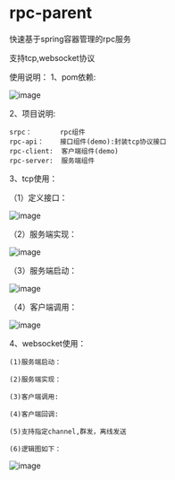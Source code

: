 # rpc-parent
快速基于spring容器管理的rpc服务

支持tcp,websocket协议

使用说明：
1、pom依赖:

![image](https://user-images.githubusercontent.com/5287563/128147577-85a10830-d2ab-4b18-9072-01003b52b46c.png)
        
2、项目说明:

	srpc：       rpc组件
	rpc-api：    接口组件(demo):封装tcp协议接口
	rpc-client:  客户端组件(demo)
	rpc-server:  服务端组件

3、tcp使用：

（1）定义接口：

![image](https://user-images.githubusercontent.com/5287563/128147929-cdb6e706-c1bf-4088-af1c-612d59f72473.png)

（2）服务端实现：

![image](https://user-images.githubusercontent.com/5287563/128148051-370a44d0-547a-45b6-b1bd-c71c588ab500.png)

（3）服务端启动：

![image](https://user-images.githubusercontent.com/5287563/128148150-e13e5854-f4f3-4881-aaab-9a89795856c9.png)

（4）客户端调用：

![image](https://user-images.githubusercontent.com/5287563/128148362-05990be3-2208-49c4-b92b-48a6c06e4048.png)

4、websocket使用：
 
    (1)服务端启动：
 
    (2)服务端实现：
 
    (3)客户端调用:
 
    (4)客户端回调:
 
    (5)支持指定channel,群发，离线发送
 
    (6)逻辑图如下：
![image](https://user-images.githubusercontent.com/5287563/128147053-2b3a8c72-21e8-4deb-b875-47f23618af37.png)



 